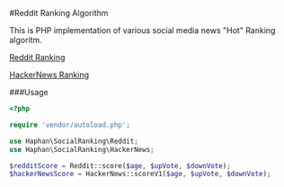 #Reddit Ranking Algorithm


This is PHP implementation of various social media news "Hot" Ranking algoritm. 

[Reddit Ranking](https://medium.com/hacking-and-gonzo/how-reddit-ranking-algorithms-work-ef111e33d0d9#.tcktrdgh6)

[HackerNews Ranking](https://medium.com/hacking-and-gonzo/how-hacker-news-ranking-algorithm-works-1d9b0cf2c08d#.4xh80a84x)

###Usage
```php
<?php

require 'vendor/autoload.php';

use Haphan\SocialRanking\Reddit;
use Haphan\SocialRanking\HackerNews;

$redditScore = Reddit::score($age, $upVote, $downVote);
$hackerNewsScore = HackerNews::scoreV1($age, $upVote, $downVote);


```